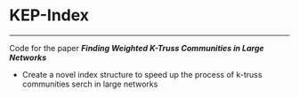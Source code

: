 # KEP-Index
---
Code for the paper ***Finding Weighted K-Truss Communities in Large Networks***

- Create a novel index structure to speed up the process of k-truss communities serch in large networks
